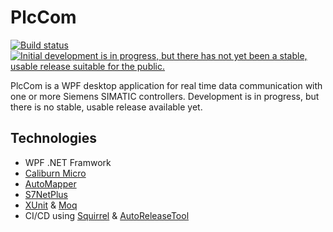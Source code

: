 # PlcCom    
[![Build status](https://ci.appveyor.com/api/projects/status/r0t26jb4f00cu2d8?svg=true)](https://ci.appveyor.com/project/OysteinBruin/plccom)  [![Initial development is in progress, but there has not yet been a stable, usable release suitable for the public.](https://www.repostatus.org/badges/latest/wip.svg)](https://www.repostatus.org/#wip)
<br/>

PlcCom is a WPF desktop application for real time data communication with one or more Siemens SIMATIC controllers. Development is in progress, but there is no stable, usable release available yet.


## Technologies

* WPF .NET Framwork
* [Caliburn Micro](https://caliburnmicro.com/)
* [AutoMapper](https://automapper.org/)
* [S7NetPlus](https://github.com/S7NetPlus/s7netplus)
* [XUnit](https://xunit.net/) & [Moq](https://github.com/moq)
* CI/CD using [Squirrel](https://github.com/Squirrel/Squirrel.Windows) & [AutoReleaseTool](https://github.com/OysteinBruin/AutoReleaseTool)
